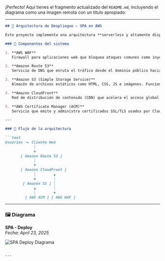 ¡Perfecto! Aquí tienes el fragmento actualizado del `README.md`, incluyendo el diagrama como una imagen remota con un título apropiado:

---

```markdown
## 📐 Arquitectura de Despliegue — SPA en AWS

Este proyecto implementa una arquitectura **serverless y altamente disponible** para desplegar una SPA (Single Page Application) utilizando servicios gestionados de AWS.

### 🧩 Componentes del sistema

1. **AWS WAF**  
   Firewall para aplicaciones web que bloquea ataques comunes como inyecciones y bots.

2. **Amazon Route 53**  
   Servicio de DNS que enruta el tráfico desde el dominio público hacia el CDN de CloudFront.

3. **Amazon S3 (Simple Storage Service)**  
   Almacén de archivos estáticos como HTML, CSS, JS e imágenes. Funciona como origen de CloudFront.

4. **Amazon CloudFront**  
   Red de distribución de contenido (CDN) que acelera el acceso global a los archivos, maneja caching, compresión y HTTPS.

5. **AWS Certificate Manager (ACM)**  
   Servicio que emite y administra certificados SSL/TLS usados por CloudFront para ofrecer HTTPS de forma automática y segura.

---

### 🔁 Flujo de la arquitectura

```text
Usuarios ─► Cliente Web
             │
             ▼
       [ Amazon Route 53 ]
             │
             ▼
       [ Amazon CloudFront ]
             │        ▲
             ▼        │
        [ Amazon S3 ] │
             ▲        │
             │        ▼
         [ AWS ACM ] [ AWS WAF ]
```

---

### 🖼️ Diagrama

**SPA - Deploy**  
*Fecha: April 23, 2025*

![SPA Deploy Diagrama](https://images.kaarstthenn.online/SPA%20-%20Deploy%20-%20Pa%CC%81gina%201.png)
```

---
